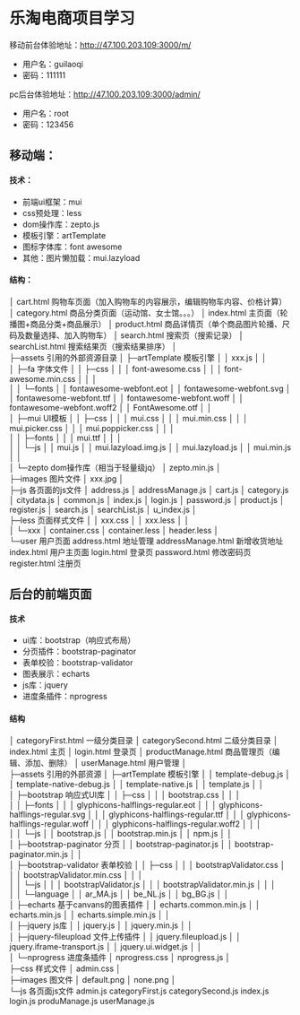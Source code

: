# 乐淘电商项目学习

移动前台体验地址：http://47.100.203.109:3000/m/   

- 用户名：guilaoqi
- 密码：111111

pc后台体验地址：http://47.100.203.109:3000/admin/

- 用户名：root
- 密码：123456

## 移动端：

#### 技术：

- 前端ui框架：mui
- css预处理：less
- dom操作库：zepto.js
- 模板引擎：artTemplate
- 图标字体库：font awesome
- 其他：图片懒加载：mui.lazyload

#### 结构：

│  cart.html    购物车页面（加入购物车的内容展示，编辑购物车内容、价格计算）
│  category.html   商品分类页面（运动馆、女士馆。。。）
│  index.html   主页面（轮播图+商品分类+商品展示）
│  product.html  商品详情页（单个商品图片轮播、尺码及数量选择、加入购物车）
│  search.html  搜索页（搜索记录）
│  searchList.html 搜索结果页（搜索结果排序）
│  
├─assets   引用的外部资源目录
│  ├─artTemplate   模板引擎
│  │      xxx.js
│  │      
│  ├─fa    字体文件
│  │  ├─css
│  │  │      font-awesome.css
│  │  │      font-awesome.min.css
│  │  │      
│  │  └─fonts
│  │          fontawesome-webfont.eot
│  │          fontawesome-webfont.svg
│  │          fontawesome-webfont.ttf
│  │          fontawesome-webfont.woff
│  │          fontawesome-webfont.woff2
│  │          FontAwesome.otf
│  │          
│  ├─mui        UI模板
│  │  ├─css
│  │  │      mui.css
│  │  │      mui.min.css
│  │  │      mui.picker.css
│  │  │      mui.poppicker.css
│  │  │      
│  │  ├─fonts
│  │  │      mui.ttf
│  │  │      
│  │  └─js
│  │          mui.js
│  │          mui.lazyload.img.js
│  │          mui.lazyload.js
│  │          mui.min.js
│  │          
│  └─zepto       dom操作库（相当于轻量级jq）
│          zepto.min.js
│          
├─images     图片文件
│     xxx.jpg
│      
├─js              各页面的js文件
│      address.js
│      addressManage.js
│      cart.js
│      category.js
│      citydata.js
│      common.js
│      index.js
│      login.js
│      password.js
│      product.js
│      register.js
│      search.js
│      searchList.js
│      u_index.js
│      
├─less           页面样式文件
│  │  xxx.css
│  │  xxx.less
│  │  
│  └─xxx
│         container.css
│         container.less
│         header.less
│                    
└─user         用户页面
        address.html          地址管理
        addressManage.html     新增收货地址
        index.html     用户主页面
        login.html   登录页
        password.html  修改密码页
        register.html  注册页



## 后台的前端页面

#### 技术

- ui库：bootstrap（响应式布局）
- 分页插件：bootstrap-paginator
- 表单校验：bootstrap-validator
- 图表展示：echarts
- js库：jquery
- 进度条插件：nprogress

#### 结构

│  categoryFirst.html           一级分类目录
│  categorySecond.html    二级分类目录
│  index.html        主页
│  login.html       登录页
│  productManage.html    商品管理页（编辑、添加、删除）
│  userManage.html    用户管理
│  
├─assets         引用的外部资源
│  ├─artTemplate        模板引擎
│  │      template-debug.js
│  │      template-native-debug.js
│  │      template-native.js
│  │      template.js
│  │      
│  ├─bootstrap     响应式UI库
│  │  ├─css
│  │  │      bootstrap.css
│  │  │      
│  │  ├─fonts
│  │  │      glyphicons-halflings-regular.eot
│  │  │      glyphicons-halflings-regular.svg
│  │  │      glyphicons-halflings-regular.ttf
│  │  │      glyphicons-halflings-regular.woff
│  │  │      glyphicons-halflings-regular.woff2
│  │  │      
│  │  └─js
│  │          bootstrap.js
│  │          bootstrap.min.js
│  │          npm.js
│  │          
│  ├─bootstrap-paginator        分页
│  │      bootstrap-paginator.js
│  │      bootstrap-paginator.min.js
│  │      
│  ├─bootstrap-validator     表单校验
│  │  ├─css
│  │  │      bootstrapValidator.css
│  │  │      bootstrapValidator.min.css
│  │  │      
│  │  └─js
│  │      │  bootstrapValidator.js
│  │      │  bootstrapValidator.min.js
│  │      │  
│  │      └─language
│  │              ar_MA.js
│  │              be_NL.js
│  │              bg_BG.js
│  │              
│  ├─echarts           基于canvans的图表插件
│  │      echarts.common.min.js
│  │      echarts.min.js
│  │      echarts.simple.min.js
│  │      
│  ├─jquery      js库
│  │      jquery.js
│  │      jquery.min.js
│  │      
│  ├─jquery-fileupload        文件上传插件
│  │      jquery.fileupload.js
│  │      jquery.iframe-transport.js
│  │      jquery.ui.widget.js
│  │      
│  └─nprogress     进度条插件
│          nprogress.css
│          nprogress.js
│          
├─css           样式文件
│      admin.css
│      
├─images         图文件
│      default.png
│      none.png
│      
└─js          各页面js文件
        admin.js
        categoryFirst.js
        categorySecond.js
        index.js
        login.js
        produManage.js
        userManage.js